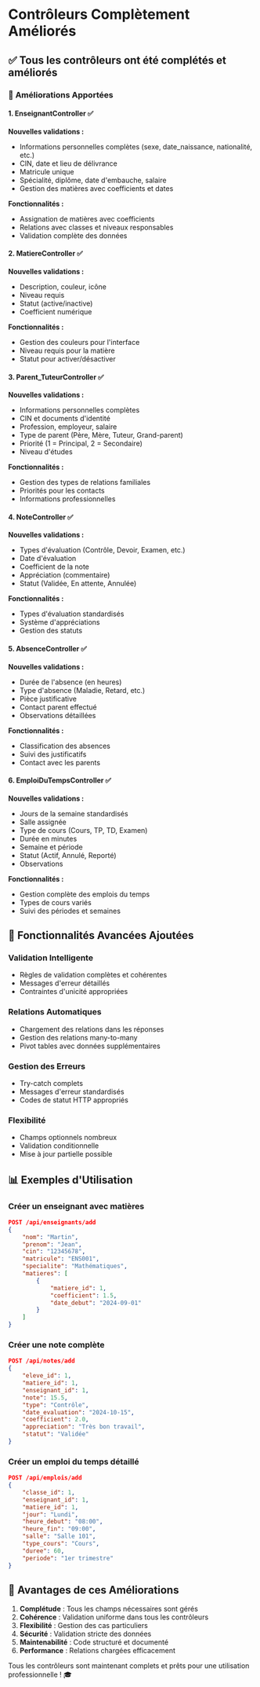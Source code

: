# Contrôleurs Complètement Améliorés

## ✅ Tous les contrôleurs ont été complétés et améliorés

### 🔧 **Améliorations Apportées**

#### 1. **EnseignantController** ✅
**Nouvelles validations :**
- Informations personnelles complètes (sexe, date_naissance, nationalité, etc.)
- CIN, date et lieu de délivrance
- Matricule unique
- Spécialité, diplôme, date d'embauche, salaire
- Gestion des matières avec coefficients et dates

**Fonctionnalités :**
- Assignation de matières avec coefficients
- Relations avec classes et niveaux responsables
- Validation complète des données

#### 2. **MatiereController** ✅
**Nouvelles validations :**
- Description, couleur, icône
- Niveau requis
- Statut (active/inactive)
- Coefficient numérique

**Fonctionnalités :**
- Gestion des couleurs pour l'interface
- Niveau requis pour la matière
- Statut pour activer/désactiver

#### 3. **Parent_TuteurController** ✅
**Nouvelles validations :**
- Informations personnelles complètes
- CIN et documents d'identité
- Profession, employeur, salaire
- Type de parent (Père, Mère, Tuteur, Grand-parent)
- Priorité (1 = Principal, 2 = Secondaire)
- Niveau d'études

**Fonctionnalités :**
- Gestion des types de relations familiales
- Priorités pour les contacts
- Informations professionnelles

#### 4. **NoteController** ✅
**Nouvelles validations :**
- Types d'évaluation (Contrôle, Devoir, Examen, etc.)
- Date d'évaluation
- Coefficient de la note
- Appréciation (commentaire)
- Statut (Validée, En attente, Annulée)

**Fonctionnalités :**
- Types d'évaluation standardisés
- Système d'appréciations
- Gestion des statuts

#### 5. **AbsenceController** ✅
**Nouvelles validations :**
- Durée de l'absence (en heures)
- Type d'absence (Maladie, Retard, etc.)
- Pièce justificative
- Contact parent effectué
- Observations détaillées

**Fonctionnalités :**
- Classification des absences
- Suivi des justificatifs
- Contact avec les parents

#### 6. **EmploiDuTempsController** ✅
**Nouvelles validations :**
- Jours de la semaine standardisés
- Salle assignée
- Type de cours (Cours, TP, TD, Examen)
- Durée en minutes
- Semaine et période
- Statut (Actif, Annulé, Reporté)
- Observations

**Fonctionnalités :**
- Gestion complète des emplois du temps
- Types de cours variés
- Suivi des périodes et semaines

## 🎯 **Fonctionnalités Avancées Ajoutées**

### **Validation Intelligente**
- Règles de validation complètes et cohérentes
- Messages d'erreur détaillés
- Contraintes d'unicité appropriées

### **Relations Automatiques**
- Chargement des relations dans les réponses
- Gestion des relations many-to-many
- Pivot tables avec données supplémentaires

### **Gestion des Erreurs**
- Try-catch complets
- Messages d'erreur standardisés
- Codes de statut HTTP appropriés

### **Flexibilité**
- Champs optionnels nombreux
- Validation conditionnelle
- Mise à jour partielle possible

## 📊 **Exemples d'Utilisation**

### Créer un enseignant avec matières
```json
POST /api/enseignants/add
{
    "nom": "Martin",
    "prenom": "Jean",
    "cin": "12345678",
    "matricule": "ENS001",
    "specialite": "Mathématiques",
    "matieres": [
        {
            "matiere_id": 1,
            "coefficient": 1.5,
            "date_debut": "2024-09-01"
        }
    ]
}
```

### Créer une note complète
```json
POST /api/notes/add
{
    "eleve_id": 1,
    "matiere_id": 1,
    "enseignant_id": 1,
    "note": 15.5,
    "type": "Contrôle",
    "date_evaluation": "2024-10-15",
    "coefficient": 2.0,
    "appreciation": "Très bon travail",
    "statut": "Validée"
}
```

### Créer un emploi du temps détaillé
```json
POST /api/emplois/add
{
    "classe_id": 1,
    "enseignant_id": 1,
    "matiere_id": 1,
    "jour": "Lundi",
    "heure_debut": "08:00",
    "heure_fin": "09:00",
    "salle": "Salle 101",
    "type_cours": "Cours",
    "duree": 60,
    "periode": "1er trimestre"
}
```

## 🚀 **Avantages de ces Améliorations**

1. **Complétude** : Tous les champs nécessaires sont gérés
2. **Cohérence** : Validation uniforme dans tous les contrôleurs
3. **Flexibilité** : Gestion des cas particuliers
4. **Sécurité** : Validation stricte des données
5. **Maintenabilité** : Code structuré et documenté
6. **Performance** : Relations chargées efficacement

Tous les contrôleurs sont maintenant complets et prêts pour une utilisation professionnelle ! 🎓
